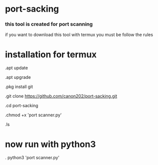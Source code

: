 # port-sacking
### this tool is created for port scanning





if you want to download this tool with termux you must be follow the rules 

# installation for termux 


.apt update

.apt upgrade 

.pkg install git 

.git clone https://github.com/canon202/port-sacking.git

.cd port-sacking

.chmod +x 'port scanner.py'

.ls

# now run with python3 

. python3 'port scanner.py'
